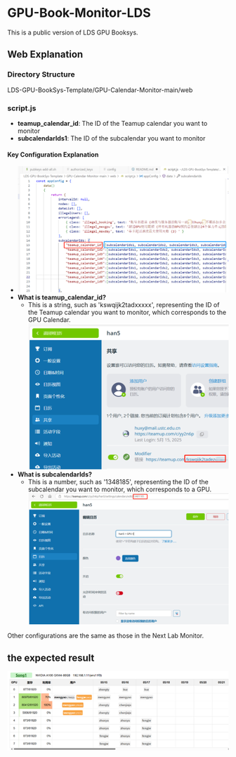 # GPU-Book-Monitor-LDS
This is a public version of LDS GPU Booksys.
## Web Explanation

### Directory Structure
LDS-GPU-BookSys-Template/GPU-Calendar-Monitor-main/web

### script.js
- **teamup_calendar_id**: The ID of the Teamup calendar you want to monitor
- **subcalendarIds1**: The ID of the subcalendar you want to monitor

#### Key Configuration Explanation
- ![Alt text](image.png)
- **What is teamup_calendar_id?**
  - This is a string, such as 'kswqijk2tadxxxxx', representing the ID of the Teamup calendar you want to monitor, which corresponds to the GPU Calendar.
  ![Alt text](image-2.png)
- **What is subcalendarIds?**
  - This is a number, such as '1348185', representing the ID of the subcalendar you want to monitor, which corresponds to a GPU.
 ![Alt text](image-1.png)

Other configurations are the same as those in the Next Lab Monitor.

## the expected result
![Alt text](image-3.png)
